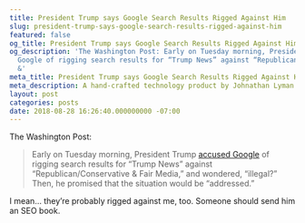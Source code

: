 ```yaml
---
title: President Trump says Google Search Results Rigged Against Him
slug: president-trump-says-google-search-results-rigged-against-him
featured: false
og_title: President Trump says Google Search Results Rigged Against Him – Johnathan.org
og_description: 'The Washington Post: Early on Tuesday morning, President Trump accused
  Google of rigging search results for “Trump News” against “Republican/Conservative
  &'
meta_title: President Trump says Google Search Results Rigged Against Him – Johnathan.org
meta_description: A hand-crafted technology product by Johnathan Lyman
layout: post
categories: posts
date: 2018-08-28 16:26:40.000000000 -07:00
---
```


The Washington Post:

>  Early on Tuesday morning, President Trump [accused Google](https://www.washingtonpost.com/news/morning-mix/wp/2018/08/28/trump-wakes-up-googles-himself-and-doesnt-like-what-he-sees-illegal/?hpid=hp_rhp-top-table-main_mm-trump-google-745a%3Ahomepage%2Fstory-ans) of rigging search results for “Trump News” against “Republican/Conservative & Fair Media,” and wondered, “illegal?”
> Then, he promised that the situation would be “addressed.”

I mean… they’re probably rigged against me, too. Someone should send him an SEO book.

